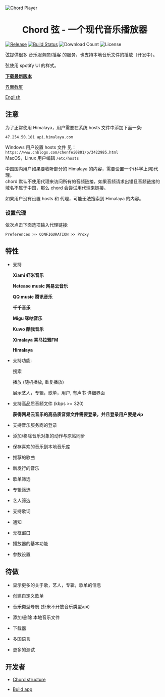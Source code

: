 ![Chord Player](https://i.ibb.co/ypJyckb/Screen-Shot-2019-04-10-at-2-58-56-PM.png)

<h1 align="center">Chord 弦 - 一个现代音乐播放器</h1>

[![Release](https://img.shields.io/github/release/PeterDing/chord.svg)](https://github.com/PeterDing/chord/releases)
[![Build Status](https://travis-ci.org/PeterDing/chord.svg?branch=master)](https://travis-ci.org/PeterDing/chord)
![Download Count](https://img.shields.io/github/downloads/PeterDing/chord/total.svg)
![License](https://img.shields.io/github/license/PeterDing/chord.svg)

弦提供很多 音乐服务商/播客 的服务，也支持本地音乐文件的播放（开发中）。

弦使用 spotify UI 的样式。

**[下载最新版本](https://github.com/PeterDing/chord/releases)**

[界面截屏](docs/screenshots.md)

[English](README_EN.md)


## 注意

为了正常使用 Himalaya，用户需要在系统 hosts 文件中添加下面一条:  

```
47.254.50.181 api.himalaya.com
```

Windows 用户设置 hosts 文件 见： `https://www.cnblogs.com/chenfei0801/p/3422985.html`  
MacOS，Linux 用户编辑 `/etc/hosts`  

中国国内用户如果要收听部分的 Himalaya 的内容，需要设置一个(科学上网)代理。  
chord 默认不使用代理来访问所有的音频链接，如果音频请求出错且音频链接的域名不属于中国，那么 chord 会尝试用代理来链接。  

如果用户没有设置 hosts 和 代理，可能无法搜索到 Himalaya 的内容。

### 设置代理

依次点击下面选项输入代理链接:

```
Preferences >> CONFIGURATION >> Proxy
```


## 特性

- 支持 

  **Xiami 虾米音乐**

  **Netease music 网易云音乐**

  **QQ music 腾讯音乐**

  **千千音乐**

  **Migu 咪咕音乐**

  **Kuwo 酷我音乐**

  **Ximalaya 喜马拉雅FM**

  **Himalaya**

- 支持功能:

  搜索

  播放 (随机播放, 重复播放)  

  展示艺人，专辑，歌单，用户, 有声书 详细界面

- 支持高品质音频文件 (kbps >= 320)  

  **获得网易云音乐的高品质音频文件需要登录，并且登录用户要是vip**  

- 支持音乐服务商的登录

- 添加/移除音乐对象的动作与原站同步

- 保存喜欢的音乐到本地音乐库

- 推荐的歌曲

- 新发行的音乐

- 歌单筛选

- 专辑筛选

- 艺人筛选

- 支持歌词

- 通知

- 无框窗口

- 播放器的基本功能

- 参数设置


## 待做

- 显示更多的关于歌，艺人，专辑，歌单的信息

- 创建自定义歌单

- ~~音乐类型导航~~ (虾米不开放音乐类型api)

- 添加/删除 本地音乐文件

- 下载器

- 多国语言

- 更多的测试


## 开发者

- [Chord structure](docs/chord.md)

- [Build app](docs/build.md)
